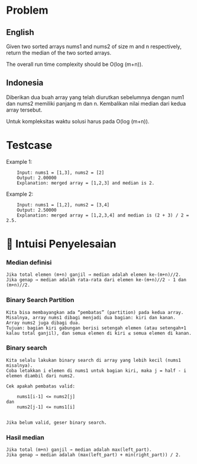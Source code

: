 # Problem

## English
Given two sorted arrays nums1 and nums2 of size m and n respectively, return the median of the two sorted arrays.

The overall run time complexity should be O(log (m+n)).

## Indonesia
Diberikan dua buah array yang telah diurutkan sebelumnya dengan num1 dan nums2 memiliki panjang m dan n. Kembalikan nilai median dari kedua array tersebut.

Untuk kompleksitas waktu solusi harus pada O(log (m+n)).

# Testcase
Example 1:

```
    Input: nums1 = [1,3], nums2 = [2]
    Output: 2.00000
    Explanation: merged array = [1,2,3] and median is 2.
```

Example 2:
```
    Input: nums1 = [1,2], nums2 = [3,4]
    Output: 2.50000
    Explanation: merged array = [1,2,3,4] and median is (2 + 3) / 2 = 2.5.
```

# 📌 Intuisi Penyelesaian

### Median definisi
    Jika total elemen (m+n) ganjil → median adalah elemen ke-(m+n)//2.
    Jika genap → median adalah rata-rata dari elemen ke-(m+n)//2 - 1 dan (m+n)//2.

### Binary Search Partition
    Kita bisa membayangkan ada “pembatas” (partition) pada kedua array.
    Misalnya, array nums1 dibagi menjadi dua bagian: kiri dan kanan.
    Array nums2 juga dibagi dua.
    Tujuan: bagian kiri gabungan berisi setengah elemen (atau setengah+1 kalau total ganjil), dan semua elemen di kiri ≤ semua elemen di kanan.

### Binary search

    Kita selalu lakukan binary search di array yang lebih kecil (nums1 misalnya).
    Coba letakkan i elemen di nums1 untuk bagian kiri, maka j = half - i elemen diambil dari nums2.

    Cek apakah pembatas valid:

        nums1[i-1] <= nums2[j] 
    dan
        nums2[j-1] <= nums1[i]


    Jika belum valid, geser binary search.

### Hasil median
    Jika total (m+n) ganjil → median adalah max(left_part).
    Jika genap → median adalah (max(left_part) + min(right_part)) / 2.